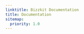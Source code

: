 ```yaml
---
linktitle: Bizzkit Documentation
title: Documentation
sitemap:
  priority: 1.0
---
```


<!-- TODO: How does sitemap and main_menu work? -->